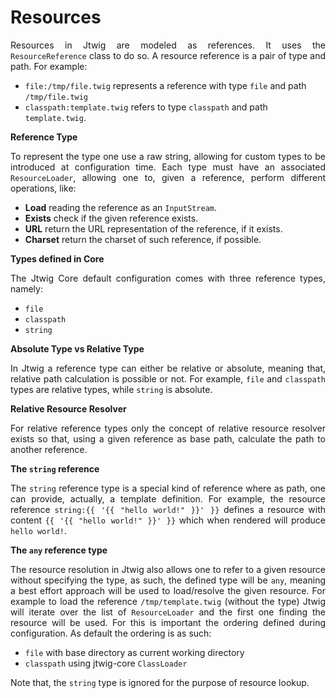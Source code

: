 # Resources

<p style="text-align: justify;">
Resources in Jtwig are modeled as references. It uses the <code>ResourceReference</code> class to do so. A resource reference is a pair of type and path. For example:
</p>

- ``file:/tmp/file.twig`` represents a reference with type ``file`` and path ``/tmp/file.twig``
- ``classpath:template.twig`` refers to type ``classpath`` and path ``template.twig``.

**Reference Type**

<p style="text-align: justify;">
To represent the type one use a raw string, allowing for custom types to be introduced at configuration time. Each type must have an associated <code>ResourceLoader</code>, allowing one to, given a reference, perform different operations, like:
</p>

- **Load** reading the reference as an ``InputStream``.
- **Exists** check if the given reference exists.
- **URL** return the URL representation of the reference, if it exists.
- **Charset** return the charset of such reference, if possible.

**Types defined in Core**

<p style="text-align: justify;">
The Jtwig Core default configuration comes with three reference types, namely: 
</p>

- ``file``
- ``classpath``
- ``string``

**Absolute Type vs Relative Type**

<p style="text-align: justify;">
In Jtwig a reference type can either be relative or absolute, meaning that, relative path calculation is possible or not. For example, <code>file</code> and <code>classpath</code> types are relative types, while <code>string</code> is absolute.
</p>

**Relative Resource Resolver**

<p style="text-align: justify;">
For relative reference types only the concept of relative resource resolver exists so that, using a given reference as base path, calculate the path to another reference.
</p>

**The ``string`` reference**

<p style="text-align: justify;">
The <code>string</code> reference type is a special kind of reference where as path, one can provide, actually, a template definition. For example, the resource reference <code>string:{{ '{{ "hello world!" }}' }}</code> defines a resource with content <code>{{ '{{ "hello world!" }}' }}</code> which when rendered will produce <code>hello world!</code>.
</p>

**The ``any`` reference type**

<p style="text-align: justify;">
The resource resolution in Jtwig also allows one to refer to a given resource without specifying the type, as such, the defined type will be <code>any</code>, meaning a best effort approach will be used to load/resolve the given resource. For example to load the reference <code>/tmp/template.twig</code> (without the type) Jtwig will iterate over the list of <code>ResourceLoader</code> and the first one finding the resource will be used. For this is important the ordering defined during configuration. As default the ordering is as such:
</p>

- ``file`` with base directory as current working directory
- ``classpath`` using jtwig-core ``ClassLoader``

<p style="text-align: justify;">
Note that, the <code>string</code> type is ignored for the purpose of resource lookup.
</p>
